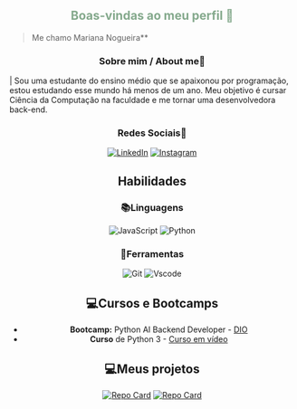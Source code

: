 <h2 align="center", style="color: #84a98c"> Boas-vindas ao meu perfil 💙 </h2>

> Me chamo Mariana Nogueira**

<h3 align="center", > Sobre mim / About me🤠</h3>

| Sou uma estudante do ensino médio que se apaixonou por programação, estou estudando esse mundo há menos de um ano. Meu objetivo é cursar Ciência da Computação na faculdade e me tornar uma desenvolvedora back-end.

<h3 align="center"> Redes Sociais🤝</h3>

<div align="center">

[![LinkedIn](https://img.shields.io/badge/LinkedIn-0077B5?style=for-the-badge&logo=linkedin&logoColor=white)](https://www.linkedin.com/in/mariananneves/) 
[![Instagram](https://img.shields.io/badge/-Instagram-%23E4405F?style=for-the-badge&logo=instagram&logoColor=white)](https://www.instagram.com/SEUUSERNAME/)
</div>

<h2 align="center"> Habilidades</h2>
<h3 align="center"> 📚Linguagens</h3>

<div align="center"> 

![JavaScript](https://img.shields.io/badge/JavaScript-F7DF1E?style=for-the-badge&logo=javascript&logoColor=black)
![Python](https://img.shields.io/badge/python-3670A0?style=for-the-badge&logo=python&logoColor=ffdd54)
</div>

<h3 align="center"> 🔨Ferramentas</h3>

<div align="center">

![Git](https://img.shields.io/badge/GIT-E44C30?style=for-the-badge&logo=git&logoColor=white)
![Vscode](https://img.shields.io/badge/Vscode-007ACC?style=for-the-badge&logo=visual-studio-code&logoColor=white)
</div>

<h2 align="center"> 💻Cursos e Bootcamps</h2>

<div align="center">

- **Bootcamp:** Python AI Backend Developer - [DIO](https://web.dio.me/)
- **Curso** de Python 3 - [Curso em vídeo](https://www.cursoemvideo.com)
</div>

<h2 align="center"> 💻Meus projetos</h2>

<div align="center">

[![Repo Card](https://github-readme-stats.vercel.app/api/pin/?username=marinogne&repo=recomendador-de-filmes&bg_color=84a98c&border_color=2f3e46&show_icons=true&icon_color=354f52&title_color=354f52&text_color=2f3e46)](https://github.com/marinogne/recomendador-de-filmes)
[![Repo Card](https://github-readme-stats.vercel.app/api/pin/?username=marinogne&repo=double-ping-pong&bg_color=84a98c&border_color=2f3e46&show_icons=true&icon_color=354f52&title_color=354f52&text_color=2f3e46)](https://github.com/marinogne/double-ping-pong)
</div>